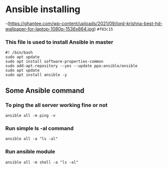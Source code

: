 # Ansible installing
-(https://ghantee.com/wp-content/uploads/2021/09/lord-krishna-best-hd-wallpaper-for-laptop-1080p-1536x864.jpg) `#f03c15`
### This file is used to install Ansible in master 
```
#! /bin/bash
sudo apt update
sudo apt install software-properties-common
sudo add-apt-repository --yes --update ppa:ansible/ansible
sudo apt update
sudo apt install ansible -y 
```

## Some Ansible command

### To ping the all server working fine or not
```ansible all -m ping -v```

### Run simple ls -al command
```ansible all -a "ls -al"```

### Run ansible module 
```ansible all -m shell -a "ls -al"```

